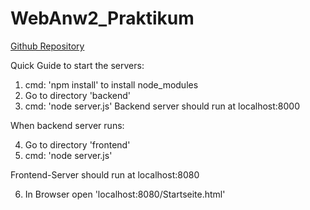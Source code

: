 # WebAnw2_Praktikum

[Github Repository](https://github.com/Cojohnny97/WebAnw2_Praktikum)
 
 Quick Guide to start the servers:
 
 1. cmd: 'npm install' to install node_modules
 2. Go to directory 'backend'
 3. cmd: 'node server.js'
 Backend server should run at localhost:8000


 When backend server runs:
 
 4. Go to directory 'frontend'
 5. cmd: 'node server.js'

 Frontend-Server should run at localhost:8080

 6. In Browser open 'localhost:8080/Startseite.html'
